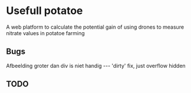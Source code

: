 # Usefull potatoe
A web platform to calculate the potential gain of using drones to measure nitrate values in potatoe farming

## Bugs
Afbeelding groter dan div is niet handig	--- 'dirty' fix, just overflow hidden

## TODO
